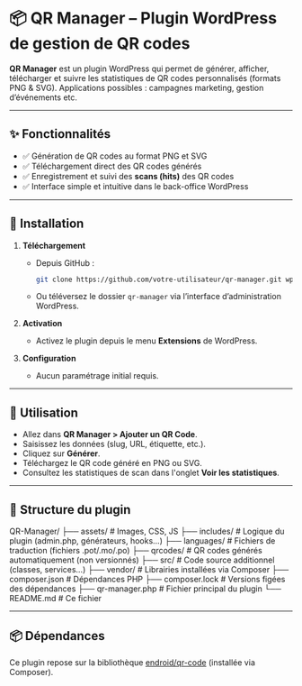 # 📦 QR Manager – Plugin WordPress de gestion de QR codes

**QR Manager** est un plugin WordPress qui permet de générer, afficher, télécharger et suivre les statistiques de QR codes personnalisés (formats PNG & SVG). Applications possibles : campagnes marketing, gestion d’événements etc.

---

## ✨ Fonctionnalités

- ✅ Génération de QR codes au format PNG et SVG
- ✅ Téléchargement direct des QR codes générés
- ✅ Enregistrement et suivi des **scans (hits)** des QR codes
- ✅ Interface simple et intuitive dans le back-office WordPress

---

## 🔧 Installation

1. **Téléchargement**
   - Depuis GitHub :

     ```bash
     git clone https://github.com/votre-utilisateur/qr-manager.git wp-content/plugins/qr-manager
     ```

   - Ou téléversez le dossier `qr-manager` via l’interface d’administration WordPress.

2. **Activation**
   - Activez le plugin depuis le menu **Extensions** de WordPress.

3. **Configuration**
   - Aucun paramétrage initial requis.

---

## 🚀 Utilisation

- Allez dans **QR Manager > Ajouter un QR Code**.
- Saisissez les données (slug, URL, étiquette, etc.).
- Cliquez sur **Générer**.
- Téléchargez le QR code généré en PNG ou SVG.
- Consultez les statistiques de scan dans l'onglet **Voir les statistiques**.

---

## 📂 Structure du plugin

QR-Manager/
├── assets/               # Images, CSS, JS
├── includes/             # Logique du plugin (admin.php, générateurs, hooks…)
├── languages/            # Fichiers de traduction (fichiers .pot/.mo/.po)
├── qrcodes/              # QR codes générés automatiquement (non versionnés)
├── src/                  # Code source additionnel (classes, services…)
├── vendor/               # Librairies installées via Composer
├── composer.json         # Dépendances PHP
├── composer.lock         # Versions figées des dépendances
├── qr-manager.php        # Fichier principal du plugin
└── README.md             # Ce fichier

---

## 📦 Dépendances

Ce plugin repose sur la bibliothèque [endroid/qr-code](https://github.com/endroid/qr-code) (installée via Composer).
